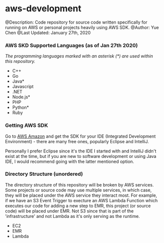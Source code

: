 # aws-development 
@Description: Code repository for source code written specifically for running on AWS or personal projects heavily using AWS SDK.
@Author: Yue Chen
@Last Updated: January 27th, 2020

### AWS SKD Supported Languages (as of Jan 27th 2020)
_The programming languages marked with an asterisk (*) are used within this repository._
* C++
* Go
* Java*
* Javascript
* .NET
* Node.js*
* PHP
* Python*
* Ruby

### Getting AWS SDK
Go to [AWS Amazon](https://aws.amazon.com/tools/) and get the SDK for your IDE (Integrated Development Environment) - there are many free ones, popularly Eclipse and IntelliJ. 

Personally I prefer Eclipse since it's the IDE I started with and IntelliJ didn't exist at the time, but if you are new to software development or using Java IDE, I would recommend going with the latter mentioned option. 

### Directory Structure (unordered)
The directory structure of this repository will be broken by AWS services. Some projects or source code may use multiple services, in which case, they will be placed under the AWS service they interact most. For example, if we have an S3 Event Trigger to execture an AWS Lambda Function which executes our code for adding a new step to EMR, this project (or source code) will be placed under EMR. Not S3 since that is part of the 'infrastructure' and not Lambda as it's only serving as the runtime. 
* EC2
* EMR
* Lambda
